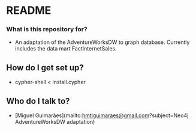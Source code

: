 # README #

### What is this repository for? ###

* An adaptation of the AdventureWorksDW to graph database. Currently includes the data mart FactInternetSales.

## How do I get set up? ##

* cypher-shell < install.cypher

## Who do I talk to? ##

* [Miguel Guimarães](mailto:hmtlguimaraes@gmail.com?subject=Neo4j AdventureWorksDW adaptation)
